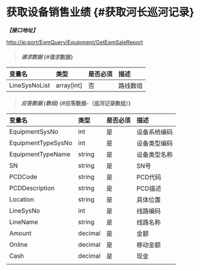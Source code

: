 # 获取设备销售业绩 {#获取河长巡河记录}

_**【接口地址】**_

[http://ip:port/EqmQuery/Equipment/GetEqmSaleReport](http://ip:port/EqmQuery/Equipment/GetSaleReport)

> #### _请求数据_ {#请求数据}

| 变量名 | 类型 | 是否必须 | 描述 |
| :--- | :--- | :--- | :--- |
| LineSysNoList | array\[int\] | 否 | 路线数组 |

> #### _应答数据 \(数组\)_ {#应答数据-（巡河记录数组）}

| 变量名 | 类型 | 是否必须 | 描述 |
| :--- | :--- | :--- | :--- |
| EquipmentSysNo | int | 是 | 设备系统编码 |
| EquipmentTypeSysNo | int | 是 | 设备类型编码 |
| EquipmentTypeName | string | 是 | 设备类型名称 |
| SN | string | 是 | SN号 |
| PCDCode | string | 是 | PCD代码 |
| PCDDescription | string | 是 | PCD描述 |
| Location | string | 是 | 具体位置 |
| LineSysNo | int | 是 | 线路编码 |
| LineName | string | 是 | 线路名称 |
| Amount | decimal | 是 | 金额 |
| Online | decimal | 是 | 移动金额 |
| Cash | decimal | 是 | 现金 |
|  |  |  |  |



